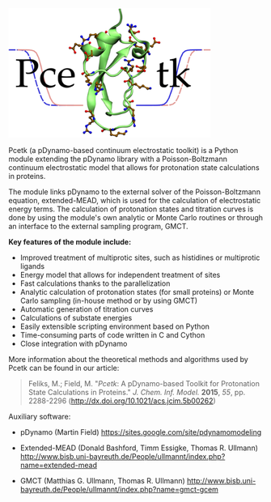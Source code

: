 <img src="./logo.png" alt="Pcetk logo" width="400" />

Pcetk (a pDynamo-based continuum electrostatic toolkit) is a Python module
extending the pDynamo library with a Poisson-Boltzmann continuum electrostatic
model that allows for protonation state calculations in proteins.

The module links pDynamo to the external solver of the Poisson-Boltzmann
equation, extended-MEAD, which is used for the calculation of electrostatic
energy terms. The calculation of protonation states and titration curves is
done by using the module's own analytic or Monte Carlo routines or through
an interface to the external sampling program, GMCT.

**Key features of the module include:**
  * Improved treatment of multiprotic sites, such as histidines or multiprotic 
        ligands
  * Energy model that allows for independent treatment of sites
  * Fast calculations thanks to the parallelization
  * Analytic calculation of protonation states (for small proteins) or Monte 
        Carlo sampling (in-house method or by using GMCT)
  * Automatic generation of titration curves
  * Calculations of substate energies
  * Easily extensible scripting environment based on Python
  * Time-consuming parts of code written in C and Cython
  * Close integration with pDynamo

More information about the theoretical methods and algorithms used by Pcetk can be found
in our article:
> Feliks, M.; Field, M. "*Pcetk*: A pDynamo-based Toolkit for Protonation State Calculations in Proteins."
> *J. Chem. Inf. Model.* **2015**, *55*, pp. 2288-2296
> (http://dx.doi.org/10.1021/acs.jcim.5b00262)


Auxiliary software:
 * pDynamo (Martin Field)
    https://sites.google.com/site/pdynamomodeling

 * Extended-MEAD (Donald Bashford, Timm Essigke, Thomas R. Ullmann)
    http://www.bisb.uni-bayreuth.de/People/ullmannt/index.php?name=extended-mead

 * GMCT (Matthias G. Ullmann, Thomas R. Ullmann)
    http://www.bisb.uni-bayreuth.de/People/ullmannt/index.php?name=gmct-gcem
